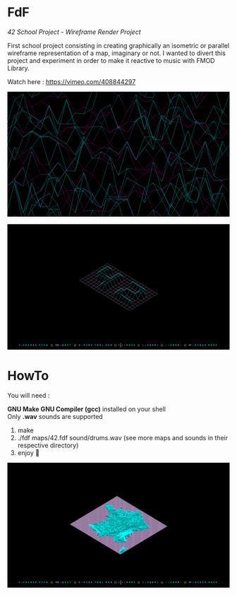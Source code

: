 # FdF
*42 School Project - Wireframe Render Project*

First school project consisting in creating graphically an isometric or parallel wireframe representation of a map, imaginary or not. I wanted to divert this project and experiment in order to make it reactive to music with FMOD Library.

Watch here : https://vimeo.com/408844297

![illu00](/img/1.png)

![illu01](/img/2.png)

# HowTo

You will need :

   **GNU Make GNU Compiler (gcc)** installed on your shell  
   Only **.wav** sounds are supported
    
1. make
2. ./fdf maps/42.fdf sound/drums.wav (see more maps and sounds in their respective directory)
3. enjoy :rocket:

![illu02](/img/0.png)
